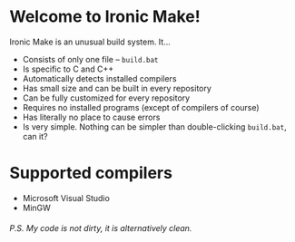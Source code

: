 # Welcome to Ironic Make!
Ironic Make is an unusual build system. It...
 - Consists of only one file – `build.bat`
 - Is specific to C and C++
 - Automatically detects installed compilers
 - Has small size and can be built in every repository
 - Can be fully customized for every repository
 - Requires no installed programs (except of compilers of course)
 - Has literally no place to cause errors
 - Is very simple. Nothing can be simpler than double-clicking `build.bat`, can it?

# Supported compilers
 - Microsoft Visual Studio
 - MinGW

###### P.S. My code is not dirty, it is alternatively clean.